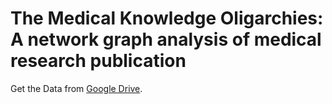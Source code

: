 # The Medical Knowledge Oligarchies: A network graph analysis of medical research publication
Get the Data from [Google Drive](https://drive.google.com/drive/folders/1LQe1NzLMbbNa9I2yIVqDfP3XkCWRXN7K?usp=share_link).

